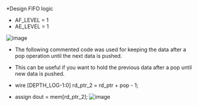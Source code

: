 *Design FIFO logic
- AF_LEVEL = 1
-	AE_LEVEL = 1

![image](https://github.com/user-attachments/assets/9914d29e-fa57-427d-9ff2-10905d9ba6c8)

- The following commented code was used for keeping the data after a pop operation until the next data is pushed.
- This can be useful if you want to hold the previous data after a pop until new data is pushed.

- wire [DEPTH_LOG-1:0] rd_ptr_2 = rd_ptr + pop - 1;
- assign dout = mem[rd_ptr_2]; 
![image](https://github.com/user-attachments/assets/d4173538-e7b8-4911-bf71-2597f2b6eed1)
